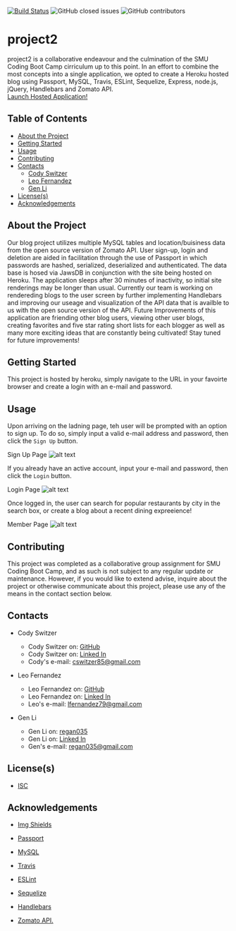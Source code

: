 <!-- Shields -->

[![Build Status](https://travis-ci.com/lfernandez79/project2.svg?branch=master)](https://travis-ci.com/lfernandez79/project2)
![GitHub closed issues](https://img.shields.io/github/issues-closed/lfernandez79/project2)
![GitHub contributors](https://img.shields.io/github/contributors/lfernandez79/project2)

# project2

project2 is a collaborative endeavour and the culmination of the SMU Coding Boot Camp cirriculum up to this point. In an effort to combine the most concepts into a single application, we opted to create a Heroku hosted blog using Passport, MySQL, Travis, ESLint, Sequelize, Express, node.js, jQuery, Handlebars and Zomato API.  
[Launch Hosted Application!](https://project2-cody-gen-leo.herokuapp.com/ "Launch Project 2")

<!-- TABLE OF CONTENTS -->

## Table of Contents

- [About the Project](#About-the-project)
- [Getting Started](#Getting-started)
- [Usage](#Usage)
- [Contributing](#Contributing)
- [Contacts](#Contacts)
  - [Cody Switzer](https://cswitzer85.github.io/Basic-Portfolio/ "cswitzer85's GitHub")
  - [Leo Fernandez](#Contacts)
  - [Gen Li](#Contacts)
- [License(s)](<#License(s)>)
- [Acknowledgements](#Acknowledgements)

## About the Project

Our blog project utilizes multiple MySQL tables and location/buisiness data from the open source version of Zomato API. User sign-up, login and deletion are aided in facilitation through the use of Passport in which passwords are hashed, serialized, deserialized and authenticated. The data base is hosed via JawsDB in conjunction with the site being hosted on Heroku. The application sleeps after 30 minutes of inactivity, so initial site renderings may be longer than usual. Currently our team is working on rendereding blogs to the user screen by further implementing Handlebars and improving our useage and visualization of the API data that is availble to us with the open source version of the API. Future Improvements of this application are friending other blog users, viewing other user blogs, creating favorites and five star rating short lists for each blogger as well as many more exciting ideas that are constantly being cultivated! Stay tuned for future improvements!

## Getting Started

This project is hosted by heroku, simply navigate to the URL in your favoirte browser and create a login with an e-mail and password.

## Usage

Upon arriving on the ladning page, teh user will be prompted with an option to sign up. To do so, simply input a valid e-mail address and password, then click the `Sign Up` button.

Sign Up Page ![alt text](https://github.com/lfernandez79/project2/blob/master/assets/project2SignUpPage.png?raw=true)

If you already have an active account, input your e-mail and password, then click the `Login` button.

Login Page ![alt text](https://github.com/lfernandez79/project2/blob/master/assets/project2LogInPage.png?raw=true)

Once logged in, the user can search for popular restaurants by city in the search box, or create a blog about a recent dining expreeience!

Member Page ![alt text](https://github.com/lfernandez79/project2/blob/master/assets/project2MemberPage.png?raw=true)

## Contributing

This project was completed as a collaborative group assignment for SMU Coding Boot Camp, and as such is not subject to any regular update or maintenance. However, if you would like to extend advise, inquire about the project or otherwise communicate about this project, please use any of the means in the contact section below.

## Contacts

- Cody Switzer

  - Cody Switzer on: [GitHub](https://github.com/cswitzer85 "cswitzer85's GitHub")
  - Cody Switzer on: [Linked In](https://www.linkedin.com/in/cody-switzer-1429593a/ "cody-switzer-1429593a Linked In")
  - Cody's e-mail: cswitzer85@gmail.com

- Leo Fernandez

  - Leo Fernandez on: [GitHub](https://github.com/lfernandez79 "lfernandez79's GitHub")
  - Leo Fernandez on: [Linked In](https://www.linkedin.com/in/joseleonardofernandez/ "joseleonardofernandez Linked In")
  - Leo's e-mail: lfernandez79@gmail.com

- Gen Li
  - Gen Li on: [regan035](https://github.com/regan035 "regan035's GitHub")
  - Gen Li on: [Linked In](https://www.linkedin.com/in/genli/ "genli Linked In")
  - Gen's e-mail: regan035@gmail.com

## License(s)

- [ISC](https://opensource.org/licenses/ISC)

## Acknowledgements

- [Img Shields](https://shields.io)

- [Passport](http://www.passportjs.org/)

- [MySQL](https://www.mysql.com/)

- [Travis](https://travis-ci.org/)

- [ESLint](https://eslint.org/)

- [Sequelize](https://sequelize.org/)

- [Handlebars](https://handlebarsjs.com/)

- [Zomato API.](https://www.zomato.com/plano-tx)
